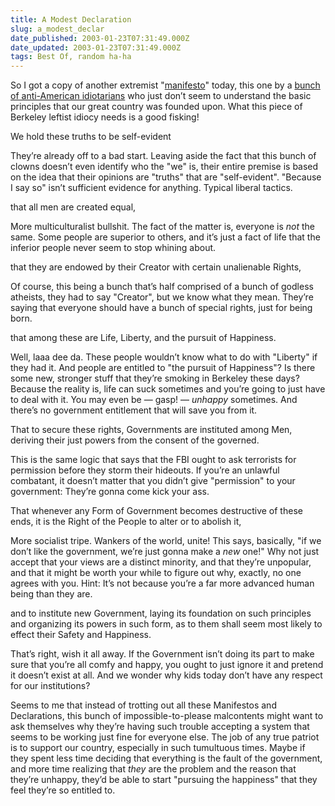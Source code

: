 ```yaml
---
title: A Modest Declaration
slug: a_modest_declar
date_published: 2003-01-23T07:31:49.000Z
date_updated: 2003-01-23T07:31:49.000Z
tags: Best Of, random ha-ha
---
```


So I got a copy of another extremist "[manifesto](http://www.archives.gov/exhibit_hall/charters_of_freedom/declaration/declaration.html)" today, this one by a [bunch of anti-American idiotarians](http://memory.loc.gov/ammem/bdsds/bdsdhome.html) who just don’t seem to understand the basic principles that our great country was founded upon. What this piece of Berkeley leftist idiocy needs is a good fisking!

We hold these truths to be self-evident

They’re already off to a bad start. Leaving aside the fact that this bunch of clowns doesn’t even identify who the "we" is, their entire premise is based on the idea that their opinions are "truths" that are "self-evident". "Because I say so" isn’t sufficient evidence for anything. Typical liberal tactics.

that all men are created equal,

More multiculturalist bullshit. The fact of the matter is, everyone is *not* the same. Some people are superior to others, and it’s just a fact of life that the inferior people never seem to stop whining about.

that they are endowed by their Creator with certain unalienable Rights,

Of course, this being a bunch that’s half comprised of a bunch of godless atheists, they had to say "Creator", but we know what they mean. They’re saying that everyone should have a bunch of special rights, just for being born.

that among these are Life, Liberty, and the pursuit of Happiness.

Well, laaa dee da. These people wouldn’t know what to do with "Liberty" if they had it. And people are entitled to "the pursuit of Happiness"? Is there some new, stronger stuff that they’re smoking in Berkeley these days? Because the reality is, life can suck sometimes and you’re going to just have to deal with it. You may even be — gasp! — *unhappy* sometimes. And there’s no government entitlement that will save you from it.

That to secure these rights, Governments are instituted among Men, deriving their just powers from the consent of the governed.

This is the same logic that says that the FBI ought to ask terrorists for permission before they storm their hideouts. If you’re an unlawful combatant, it doesn’t matter that you didn’t give "permission" to your government: They’re gonna come kick your ass.

That whenever any Form of Government becomes destructive of these ends, it is the Right of the People to alter or to abolish it,

More socialist tripe. Wankers of the world, unite! This says, basically, "if we don’t like the government, we’re just gonna make a *new* one!" Why not just accept that your views are a distinct minority, and that they’re unpopular, and that it might be worth your while to figure out why, exactly, no one agrees with you. Hint: It’s not because you’re a far more advanced human being than they are.

and to institute new Government, laying its foundation on such principles and organizing its powers in such form, as to them shall seem most likely to effect their Safety and Happiness.

That’s right, wish it all away. If the Government isn’t doing its part to make sure that you’re all comfy and happy, you ought to just ignore it and pretend it doesn’t exist at all. And we wonder why kids today don’t have any respect for our institutions?

Seems to me that instead of trotting out all these Manifestos and Declarations, this bunch of impossible-to-please malcontents might want to ask themselves why they’re having such trouble accepting a system that seems to be working just fine for everyone else. The job of any true patriot is to support our country, especially in such tumultuous times. Maybe if they spent less time deciding that everything is the fault of the government, and more time realizing that *they* are the problem and the reason that they’re unhappy, they’d be able to start "pursuing the happiness" that they feel they’re so entitled to.
